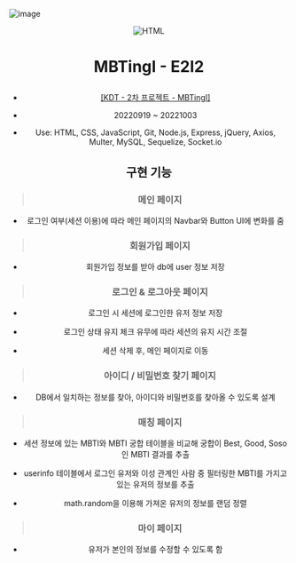 ![image](https://www.notion.so/image/https%3A%2F%2Fs3-us-west-2.amazonaws.com%2Fsecure.notion-static.com%2F69aee781-97e4-4144-8f46-aa72635c0e7a%2FMBTingI_logo(nobg).png?table=block&id=8012164e-eaf7-4375-a72e-19b120687faf&spaceId=6e9ffcdf-452b-494c-a455-03f79451456b&width=1640&userId=b30b4534-c8a0-4959-9f96-2c49d1a62326&cache=v2)
<div align="center">
<img alt="HTML" src ="[https://img.shields.io/badge/HTML-E34F26.svg?&style=plastic&logo=HTML5&logoColor=white](https://www.notion.so/image/https%3A%2F%2Fs3-us-west-2.amazonaws.com%2Fsecure.notion-static.com%2F69aee781-97e4-4144-8f46-aa72635c0e7a%2FMBTingI_logo(nobg).png?table=block&id=8012164e-eaf7-4375-a72e-19b120687faf&spaceId=6e9ffcdf-452b-494c-a455-03f79451456b&width=1640&userId=b30b4534-c8a0-4959-9f96-2c49d1a62326&cache=v2)"/>

# <p align="center"> MBTingI - E2I2 </p>
- <p align="center"> <a href="https://github.com/Edaero](https://www.notion.so/joodeng/4-MBTingI-4e3903fc8fc547589f6db40e0286d39b)" target="_blank">[KDT - 2차 프로젝트 - MBTingI]</a> </p>
- <p align="center"> 20220919 ~ 20221003 </p>
- <p align="center"> Use: HTML, CSS, JavaScript, Git, Node.js, Express, jQuery, Axios, Multer, MySQL, Sequelize, Socket.io </p>
## <p align="center"> 구현 기능 </p>
> ### <p align="center"> 메인 페이지 </p>
- <p align="center"> 로그인 여부(세션 이용)에 따라 메인 페이지의 Navbar와 Button UI에 변화를 줌 </p>
> ### <p align="center"> 회원가입 페이지 </p>
- <p align="center"> 회원가입 정보를 받아 db에 user 정보 저장 </p>
> ### <p align="center"> 로그인 & 로그아웃 페이지 </p>
- <p align="center"> 로그인 시 세션에 로그인한 유저 정보 저장 </p>
- <p align="center"> 로그인 상태 유지 체크 유무에 따라 세션의 유지 시간 조절 </p>
- <p align="center"> 세션 삭제 후, 메인 페이지로 이동 </p>
> ### <p align="center"> 아이디 / 비밀번호 찾기 페이지 </p>
- <p align="center"> DB에서 일치하는 정보를 찾아, 아이디와 비밀번호를 찾아올 수 있도록 설계 </p>
> ### <p align="center"> 매칭 페이지 </p>
- <p align="center"> 세션 정보에 있는 MBTI와 MBTI 궁합 테이블을 비교해 궁합이 Best, Good, Soso인 MBTI 결과를 추출 </p>
- <p align="center"> userinfo 테이블에서 로그인 유저와 이성 관계인 사람 중 필터링한 MBTI를 가지고 있는 유저의 정보를 추출 </p>
- <p align="center"> math.random을 이용해 가져온 유저의 정보를 랜덤 정렬 </p>
> ### <p align="center"> 마이 페이지 </p>
- <p align="center"> 유저가 본인의 정보를 수정할 수 있도록 함 </p>
</div>
